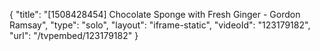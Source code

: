 {
    "title": "[1508428454] Chocolate Sponge with Fresh Ginger - Gordon Ramsay",
    "type": "solo",
    "layout": "iframe-static",
    "videoId": "123179182",
    "url": "\/tvpembed\/123179182"
}